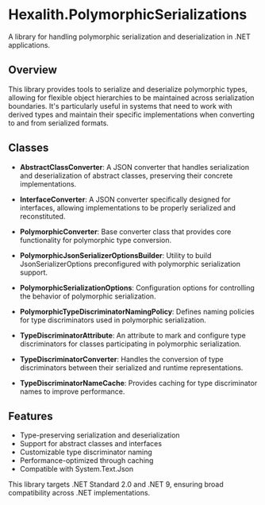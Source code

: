 # Hexalith.PolymorphicSerializations

A library for handling polymorphic serialization and deserialization in .NET applications.

## Overview

This library provides tools to serialize and deserialize polymorphic types, allowing for flexible object hierarchies to be maintained across serialization boundaries. It's particularly useful in systems that need to work with derived types and maintain their specific implementations when converting to and from serialized formats.

## Classes

- **AbstractClassConverter<T>**: A JSON converter that handles serialization and deserialization of abstract classes, preserving their concrete implementations.

- **InterfaceConverter<T>**: A JSON converter specifically designed for interfaces, allowing implementations to be properly serialized and reconstituted.

- **PolymorphicConverter<T>**: Base converter class that provides core functionality for polymorphic type conversion.

- **PolymorphicJsonSerializerOptionsBuilder**: Utility to build JsonSerializerOptions preconfigured with polymorphic serialization support.

- **PolymorphicSerializationOptions**: Configuration options for controlling the behavior of polymorphic serialization.

- **PolymorphicTypeDiscriminatorNamingPolicy**: Defines naming policies for type discriminators used in polymorphic serialization.

- **TypeDiscriminatorAttribute**: An attribute to mark and configure type discriminators for classes participating in polymorphic serialization.

- **TypeDiscriminatorConverter**: Handles the conversion of type discriminators between their serialized and runtime representations.

- **TypeDiscriminatorNameCache**: Provides caching for type discriminator names to improve performance.

## Features

- Type-preserving serialization and deserialization
- Support for abstract classes and interfaces
- Customizable type discriminator naming
- Performance-optimized through caching
- Compatible with System.Text.Json

This library targets .NET Standard 2.0 and .NET 9, ensuring broad compatibility across .NET implementations.
